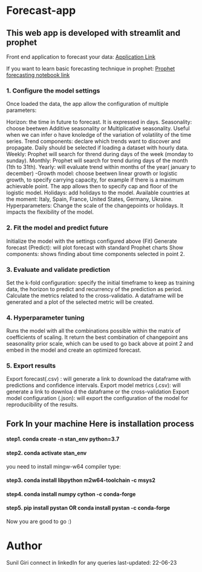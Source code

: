 # Forecast-app

## This web app is developed with streamlit and prophet
Front end application to forecast your data: [Application Link](https://sunilgiri7-forecast-app-forecastapp-jgzz7s.streamlit.app/)

If you want to learn basic forecasting technique in prophet: [Prophet forecasting notebook link](https://github.com/sunilgiri7/Forecast-app/blob/main/prophet_implementation.ipynb)


### 1. Configure the model settings
Once loaded the data, the app allow the configuration of multiple parameters:

Horizon: the time in future to forecast. It is expressed in days.
Seasonality: choose beetwen Additive seasonality or Multiplicative seasonality. Useful when we can infer o have knoledge of the variation of volatility of the time series.
Trend components: declare which trends want to discover and propagate. Daily should be selected if loading a dataset with hourly data. Weekly: Prophet will search for thrend during days of the week (monday to sunday). Monthly: Prophet will search for trend during days of the month (1th to 31th). Yearly: will evaluate trend within months of the year( january to december) -Growth model: choose beetwen linear growth or logistic growth, to specify carrying capacity, for example if there is a maximum achievable point. The app allows then to specify cap and floor of the logistic model.
Holidays: add holidays to the model. Available countries at the moment: Italy, Spain, France, United States, Germany, Ukraine.
Hyperparameters: Change the scale of the changepoints or holidays. It impacts the flexibility of the model.

### 2. Fit the model and predict future
Initialize the model with the settings configured above (Fit)
Generate forecast (Predict): will plot forecast with standard Prophet charts
Show components: shows finding about time components selected in point 2.
### 3. Evaluate and validate prediction
Set the k-fold configuration: specify the initial timeframe to keep as training data, the horizon to predict and recurrency of the prediction as period.
Calculate the metrics related to the cross-validatio. A dataframe will be generated and a plot of the selected metric will be created.

### 4. Hyperparameter tuning
Runs the model with all the combinations possible within the matrix of coefficients of scaling. It return the best combination of changepoint ans seasonality prior scale, which can be used to go back above at point 2 and embed in the model and create an optimized forecast.

### 5. Export results
Export forecast(.csv) : will generate a link to download the dataframe with predictions and confidence intervals.
Export model metrics (.csv): will generate a link to downloa d the dataframe or the cross-validation
Export model configuration (.json): will export the configuration of the model for reproducibility of the results.

## Fork In your machine Here is installation process
#### step1. conda create -n stan_env python=3.7
#### step2. conda activate stan_env

you need to install mingw-w64 compiler type:
#### step3. conda install libpython m2w64-toolchain -c msys2
#### step4. conda install numpy cython -c conda-forge
#### step5. pip install pystan OR conda install pystan -c conda-forge

Now you are good to go :)

# Author
Sunil Giri
connect in linkedIn for any queries 
last-updated: 22-06-23
